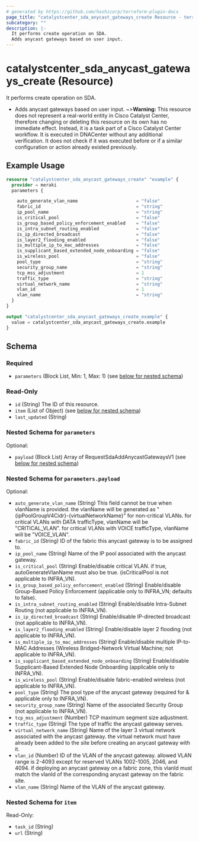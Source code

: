 ```yaml
---
# generated by https://github.com/hashicorp/terraform-plugin-docs
page_title: "catalystcenter_sda_anycast_gateways_create Resource - terraform-provider-catalystcenter"
subcategory: ""
description: |-
  It performs create operation on SDA.
  Adds anycast gateways based on user input.
---
```


# catalystcenter_sda_anycast_gateways_create (Resource)

It performs create operation on SDA.

- Adds anycast gateways based on user input.
~>**Warning:**
This resource does not represent a real-world entity in Cisco Catalyst Center, therefore changing or deleting this resource on its own has no immediate effect.
Instead, it is a task part of a Cisco Catalyst Center workflow. It is executed in DNACenter without any additional verification. It does not check if it was executed before or if a similar configuration or action already existed previously.

## Example Usage

```terraform
resource "catalystcenter_sda_anycast_gateways_create" "example" {
  provider = meraki
  parameters {

    auto_generate_vlan_name                      = "false"
    fabric_id                                    = "string"
    ip_pool_name                                 = "string"
    is_critical_pool                             = "false"
    is_group_based_policy_enforcement_enabled    = "false"
    is_intra_subnet_routing_enabled              = "false"
    is_ip_directed_broadcast                     = "false"
    is_layer2_flooding_enabled                   = "false"
    is_multiple_ip_to_mac_addresses              = "false"
    is_supplicant_based_extended_node_onboarding = "false"
    is_wireless_pool                             = "false"
    pool_type                                    = "string"
    security_group_name                          = "string"
    tcp_mss_adjustment                           = 1
    traffic_type                                 = "string"
    virtual_network_name                         = "string"
    vlan_id                                      = 1
    vlan_name                                    = "string"
  }
}

output "catalystcenter_sda_anycast_gateways_create_example" {
  value = catalystcenter_sda_anycast_gateways_create.example
}
```

<!-- schema generated by tfplugindocs -->
## Schema

### Required

- `parameters` (Block List, Min: 1, Max: 1) (see [below for nested schema](#nestedblock--parameters))

### Read-Only

- `id` (String) The ID of this resource.
- `item` (List of Object) (see [below for nested schema](#nestedatt--item))
- `last_updated` (String)

<a id="nestedblock--parameters"></a>
### Nested Schema for `parameters`

Optional:

- `payload` (Block List) Array of RequestSdaAddAnycastGatewaysV1 (see [below for nested schema](#nestedblock--parameters--payload))

<a id="nestedblock--parameters--payload"></a>
### Nested Schema for `parameters.payload`

Optional:

- `auto_generate_vlan_name` (String) This field cannot be true when vlanName is provided. the vlanName will be generated as "{ipPoolGroupV4Cidr}-{virtualNetworkName}" for non-critical VLANs. for critical VLANs with DATA trafficType, vlanName will be "CRITICAL_VLAN". for critical VLANs with VOICE trafficType, vlanName will be "VOICE_VLAN".
- `fabric_id` (String) ID of the fabric this anycast gateway is to be assigned to.
- `ip_pool_name` (String) Name of the IP pool associated with the anycast gateway.
- `is_critical_pool` (String) Enable/disable critical VLAN. if true, autoGenerateVlanName must also be true. (isCriticalPool is not applicable to INFRA_VN).
- `is_group_based_policy_enforcement_enabled` (String) Enable/disable Group-Based Policy Enforcement (applicable only to INFRA_VN; defaults to false).
- `is_intra_subnet_routing_enabled` (String) Enable/disable Intra-Subnet Routing (not applicable to INFRA_VN).
- `is_ip_directed_broadcast` (String) Enable/disable IP-directed broadcast (not applicable to INFRA_VN).
- `is_layer2_flooding_enabled` (String) Enable/disable layer 2 flooding (not applicable to INFRA_VN).
- `is_multiple_ip_to_mac_addresses` (String) Enable/disable multiple IP-to-MAC Addresses (Wireless Bridged-Network Virtual Machine; not applicable to INFRA_VN).
- `is_supplicant_based_extended_node_onboarding` (String) Enable/disable Supplicant-Based Extended Node Onboarding (applicable only to INFRA_VN).
- `is_wireless_pool` (String) Enable/disable fabric-enabled wireless (not applicable to INFRA_VN).
- `pool_type` (String) The pool type of the anycast gateway (required for & applicable only to INFRA_VN).
- `security_group_name` (String) Name of the associated Security Group (not applicable to INFRA_VN).
- `tcp_mss_adjustment` (Number) TCP maximum segment size adjustment.
- `traffic_type` (String) The type of traffic the anycast gateway serves.
- `virtual_network_name` (String) Name of the layer 3 virtual network associated with the anycast gateway. the virtual network must have already been added to the site before creating an anycast gateway with it.
- `vlan_id` (Number) ID of the VLAN of the anycast gateway. allowed VLAN range is 2-4093 except for reserved VLANs 1002-1005, 2046, and 4094. if deploying an anycast gateway on a fabric zone, this vlanId must match the vlanId of the corresponding anycast gateway on the fabric site.
- `vlan_name` (String) Name of the VLAN of the anycast gateway.



<a id="nestedatt--item"></a>
### Nested Schema for `item`

Read-Only:

- `task_id` (String)
- `url` (String)
